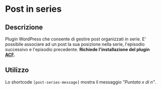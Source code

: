 # Post in series
## Descrizione
Plugin WordPress che consente di gestire post organizzati in serie.
E' possibile associare ad un post la sua posizione nella serie, l'episodio successivo e l'episodio precedente.
**Richiede l'installazione del plugin [ACF](https://www.advancedcustomfields.com/).**

## Utilizzo
Lo shortcode `[post-series-message]` mostra il messaggio *"Puntata x di n"*.